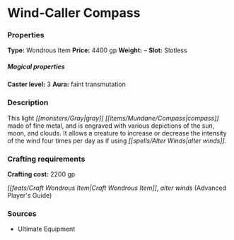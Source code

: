 ﻿---
Title: "Wind-Caller Compass"
Type: "Wondrous Item"
Price: "4400 gp"
Weight: "–"
Slot: "Slotless"
Caster level: "3"
Aura: "faint transmutation"
Description: |
  "This light gray compass made of fine metal, and is engraved with various depictions of the sun, moon, and clouds. It allows a creature to increase or decrease the intensity of the wind four times per day as if using _alter winds_."
Crafting cost: "2200 gp"
Sources: "['Ultimate Equipment']"
---

# Wind-Caller Compass

### Properties

**Type:** Wondrous Item **Price:** 4400 gp **Weight:** – **Slot:** Slotless

##### Magical properties

**Caster level:** 3 **Aura:** faint transmutation

### Description

This light _[[monsters/Gray|gray]]_ _[[items/Mundane/Compass|compass]]_ made of fine metal, and is engraved with various depictions of the sun, moon, and clouds. It allows a creature to increase or decrease the intensity of the wind four times per day as if using _[[spells/Alter Winds|alter winds]]_.

### Crafting requirements

**Crafting cost:** 2200 gp

_[[feats/Craft Wondrous Item|Craft Wondrous Item]]_, _alter winds_ (Advanced Player's Guide)

### Sources

* Ultimate Equipment